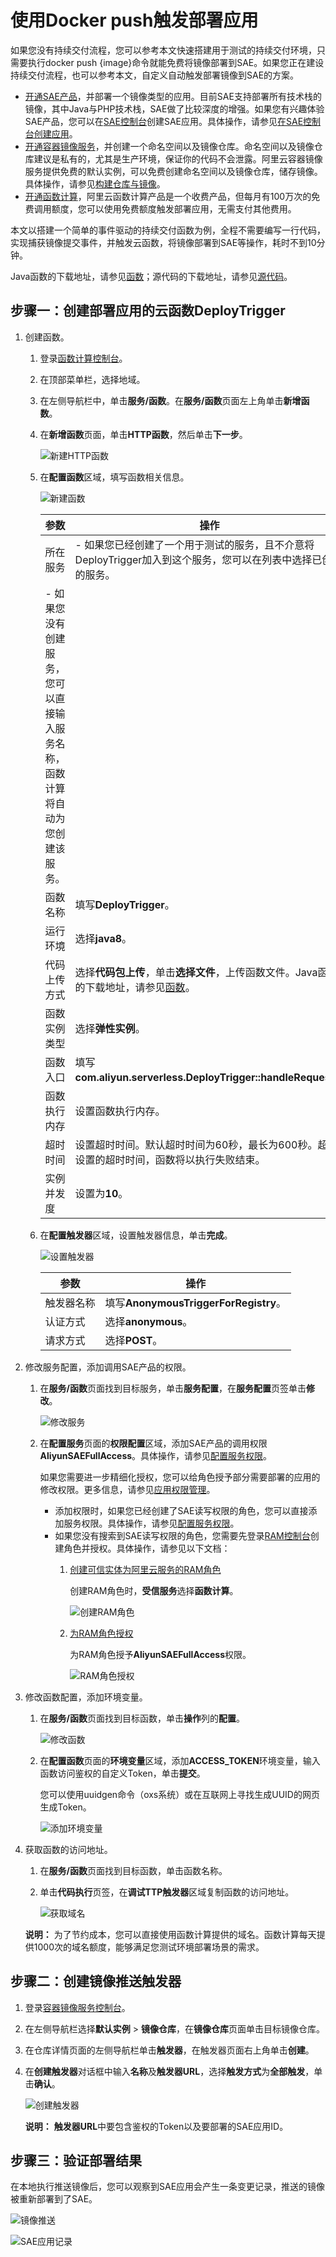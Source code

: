 # 使用Docker push触发部署应用

如果您没有持续交付流程，您可以参考本文快速搭建用于测试的持续交付环境，只需要执行docker push \{image\}命令就能免费将镜像部署到SAE。如果您正在建设持续交付流程，也可以参考本文，自定义自动触发部署镜像到SAE的方案。

-   [开通SAE产品](/cn.zh-CN/快速入门/准备工作.md)，并部署一个镜像类型的应用。目前SAE支持部署所有技术栈的镜像，其中Java与PHP技术栈，SAE做了比较深度的增强。如果您有兴趣体验SAE产品，您可以在[SAE控制台](https://sae.console.aliyun.com/)创建SAE应用。具体操作，请参见[在SAE控制台创建应用](/cn.zh-CN/快速入门/普通应用入门/将Demo应用部署到SAE.md)。
-   [开通容器镜像服务](https://cr.console.aliyun.com/)，并创建一个命名空间以及镜像仓库。命名空间以及镜像仓库建议是私有的，尤其是生产环境，保证你的代码不会泄露。阿里云容器镜像服务提供免费的默认实例，可以免费创建命名空间以及镜像仓库，储存镜像。具体操作，请参见[构建仓库与镜像]()。
-   [开通函数计算](https://fc.console.aliyun.com/)，阿里云函数计算产品是一个收费产品，但每月有100万次的免费调用额度，您可以使用免费额度触发部署应用，无需支付其他费用。

本文以搭建一个简单的事件驱动的持续交付函数为例，全程不需要编写一行代码，实现捕获镜像提交事件，并触发云函数，将镜像部署到SAE等操作，耗时不到10分钟。

Java函数的下载地址，请参见[函数](http://sae-public.oss-cn-hangzhou.aliyuncs.com/demo/fc-deploy-trigger/deploy-trigger-1.0-SNAPSHOT.jar)；源代码的下载地址，请参见[源代码](https://github.com/AndyManastorm/sae-deploy-trigger)。

## 步骤一：创建部署应用的云函数DeployTrigger

1.  创建函数。

    1.  登录[函数计算控制台](https://fc.console.aliyun.com)。

    2.  在顶部菜单栏，选择地域。

    3.  在左侧导航栏中，单击**服务/函数**。在**服务/函数**页面左上角单击**新增函数**。

    4.  在**新增函数**页面，单击**HTTP函数**，然后单击**下一步**。

        ![新建HTTP函数](https://static-aliyun-doc.oss-accelerate.aliyuncs.com/assets/img/zh-CN/2559026061/p184859.png)

    5.  在**配置函数**区域，填写函数相关信息。

        ![新建函数 ](https://static-aliyun-doc.oss-accelerate.aliyuncs.com/assets/img/zh-CN/2559026061/p184662.png)

        |参数|操作|
        |--|--|
        |所在服务|        -   如果您已经创建了一个用于测试的服务，且不介意将DeployTrigger加入到这个服务，您可以在列表中选择已创建的服务。
        -   如果您没有创建服务，您可以直接输入服务名称，函数计算将自动为您创建该服务。 |
        |函数名称|填写**DeployTrigger**。|
        |运行环境|选择**java8**。|
        |代码上传方式|选择**代码包上传**，单击**选择文件**，上传函数文件。Java函数的下载地址，请参见[函数](http://sae-public.oss-cn-hangzhou.aliyuncs.com/demo/fc-deploy-trigger/deploy-trigger-1.0-SNAPSHOT.jar)。|
        |函数实例类型|选择**弹性实例**。|
        |函数入口|填写**com.aliyun.serverless.DeployTrigger::handleRequest**。|
        |函数执行内存|设置函数执行内存。|
        |超时时间|设置超时时间。默认超时时间为60秒，最长为600秒。超过设置的超时时间，函数将以执行失败结束。 |
        |实例并发度|设置为**10**。|

    6.  在**配置触发器**区域，设置触发器信息，单击**完成**。

        ![设置触发器](https://static-aliyun-doc.oss-accelerate.aliyuncs.com/assets/img/zh-CN/2559026061/p184877.png)

        |参数|操作|
        |--|--|
        |触发器名称|填写**AnonymousTriggerForRegistry**。|
        |认证方式|选择**anonymous**。|
        |请求方式|选择**POST**。|

2.  修改服务配置，添加调用SAE产品的权限。

    1.  在**服务/函数**页面找到目标服务，单击**服务配置**，在**服务配置**页签单击**修改**。

        ![修改服务](https://static-aliyun-doc.oss-accelerate.aliyuncs.com/assets/img/zh-CN/8758126061/p184895.png)

    2.  在**配置服务**页面的**权限配置**区域，添加SAE产品的调用权限**AliyunSAEFullAccess**。具体操作，请参见[配置服务权限]()。

        如果您需要进一步精细化授权，您可以给角色授予部分需要部署的应用的修改权限。更多信息，请参见[应用权限管理](/cn.zh-CN/应用管理/应用权限管理.md)。

        -   添加权限时，如果您已经创建了SAE读写权限的角色，您可以直接添加服务权限。具体操作，请参见[配置服务权限]()。
        -   如果您没有搜索到SAE读写权限的角色，您需要先登录[RAM控制台](https://ram.console.aliyun.com/overview)创建角色并授权。具体操作，请参见以下文档：
            1.  [创建可信实体为阿里云服务的RAM角色](/cn.zh-CN/角色管理/创建RAM角色/创建可信实体为阿里云服务的RAM角色.md)

                创建RAM角色时，**受信服务**选择**函数计算**。

                ![创建RAM角色](https://static-aliyun-doc.oss-accelerate.aliyuncs.com/assets/img/zh-CN/2559026061/p184914.png)

            2.  [为RAM角色授权](/cn.zh-CN/角色管理/为RAM角色授权.md)

                为RAM角色授予**AliyunSAEFullAccess**权限。

                ![RAM角色授权](https://static-aliyun-doc.oss-accelerate.aliyuncs.com/assets/img/zh-CN/2559026061/p184915.png)

3.  修改函数配置，添加环境变量。

    1.  在**服务/函数**页面找到目标函数，单击**操作**列的**配置**。

        ![修改函数](https://static-aliyun-doc.oss-accelerate.aliyuncs.com/assets/img/zh-CN/8758126061/p184916.png)

    2.  在**配置函数**页面的**环境变量**区域，添加**ACCESS\_TOKEN**环境变量，输入函数访问鉴权的自定义Token，单击**提交**。

        您可以使用uuidgen命令（oxs系统）或在互联网上寻找生成UUID的网页生成Token。

        ![添加环境变量](https://static-aliyun-doc.oss-accelerate.aliyuncs.com/assets/img/zh-CN/8758126061/p184919.png)

4.  获取函数的访问地址。

    1.  在**服务/函数**页面找到目标函数，单击函数名称。

    2.  单击**代码执行**页签，在**调试TTP触发器**区域复制函数的访问地址。

        ![获取域名](https://static-aliyun-doc.oss-accelerate.aliyuncs.com/assets/img/zh-CN/8758126061/p184964.png)

    **说明：** 为了节约成本，您可以直接使用函数计算提供的域名。函数计算每天提供1000次的域名额度，能够满足您测试环境部署场景的需求。


## 步骤二：创建镜像推送触发器

1.  登录[容器镜像服务控制台](https://cr.console.aliyun.com)。

2.  在左侧导航栏选择**默认实例** \> **镜像仓库**，在**镜像仓库**页面单击目标镜像仓库。

3.  在仓库详情页面的左侧导航栏单击**触发器**，在触发器页面右上角单击**创建**。

4.  在**创建触发器**对话框中输入**名称**及**触发器URL**，选择**触发方式**为**全部触发**，单击**确认**。

    ![创建触发器](https://static-aliyun-doc.oss-accelerate.aliyuncs.com/assets/img/zh-CN/8758126061/p184971.png)

    **说明：** **触发器URL**中要包含鉴权的Token以及要部署的SAE应用ID。


## 步骤三：验证部署结果

在本地执行推送镜像后，您可以观察到SAE应用会产生一条变更记录，推送的镜像被重新部署到了SAE。

![镜像推送](https://static-aliyun-doc.oss-accelerate.aliyuncs.com/assets/img/zh-CN/2559026061/p184927.png)

![SAE应用记录](https://static-aliyun-doc.oss-accelerate.aliyuncs.com/assets/img/zh-CN/3559026061/p184928.png)

